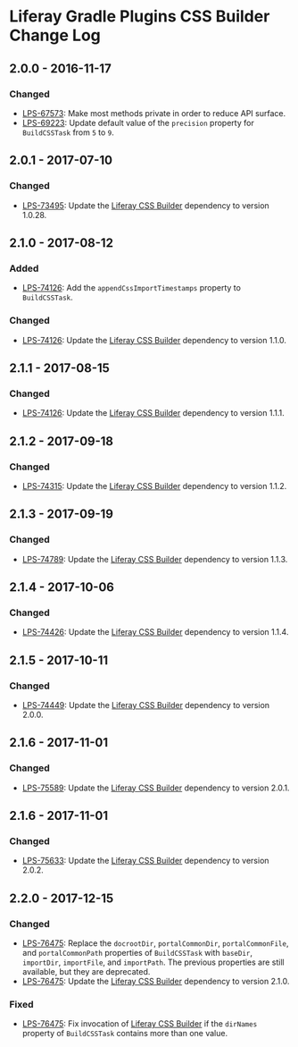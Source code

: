 # Liferay Gradle Plugins CSS Builder Change Log

## 2.0.0 - 2016-11-17

### Changed
- [LPS-67573]: Make most methods private in order to reduce API surface.
- [LPS-69223]: Update default value of the `precision` property for
`BuildCSSTask` from `5` to `9`.

## 2.0.1 - 2017-07-10

### Changed
- [LPS-73495]: Update the [Liferay CSS Builder] dependency to version 1.0.28.

## 2.1.0 - 2017-08-12

### Added
- [LPS-74126]: Add the `appendCssImportTimestamps` property to `BuildCSSTask`.

### Changed
- [LPS-74126]: Update the [Liferay CSS Builder] dependency to version 1.1.0.

## 2.1.1 - 2017-08-15

### Changed
- [LPS-74126]: Update the [Liferay CSS Builder] dependency to version 1.1.1.

## 2.1.2 - 2017-09-18

### Changed
- [LPS-74315]: Update the [Liferay CSS Builder] dependency to version 1.1.2.

## 2.1.3 - 2017-09-19

### Changed
- [LPS-74789]: Update the [Liferay CSS Builder] dependency to version 1.1.3.

## 2.1.4 - 2017-10-06

### Changed
- [LPS-74426]: Update the [Liferay CSS Builder] dependency to version 1.1.4.

## 2.1.5 - 2017-10-11

### Changed
- [LPS-74449]: Update the [Liferay CSS Builder] dependency to version 2.0.0.

## 2.1.6 - 2017-11-01

### Changed
- [LPS-75589]: Update the [Liferay CSS Builder] dependency to version 2.0.1.

## 2.1.6 - 2017-11-01

### Changed
- [LPS-75633]: Update the [Liferay CSS Builder] dependency to version 2.0.2.

## 2.2.0 - 2017-12-15

### Changed
- [LPS-76475]: Replace the `docrootDir`, `portalCommonDir`, `portalCommonFile`,
and `portalCommonPath` properties of `BuildCSSTask` with `baseDir`, `importDir`,
`importFile`, and `importPath`. The previous properties are still available, but
they are deprecated.
- [LPS-76475]: Update the [Liferay CSS Builder] dependency to version 2.1.0.

### Fixed
- [LPS-76475]: Fix invocation of [Liferay CSS Builder] if the `dirNames`
property of `BuildCSSTask` contains more than one value.

[Liferay CSS Builder]: https://github.com/liferay/liferay-portal/tree/master/modules/util/css-builder
[LPS-67573]: https://issues.liferay.com/browse/LPS-67573
[LPS-69223]: https://issues.liferay.com/browse/LPS-69223
[LPS-73495]: https://issues.liferay.com/browse/LPS-73495
[LPS-74126]: https://issues.liferay.com/browse/LPS-74126
[LPS-74315]: https://issues.liferay.com/browse/LPS-74315
[LPS-74426]: https://issues.liferay.com/browse/LPS-74426
[LPS-74449]: https://issues.liferay.com/browse/LPS-74449
[LPS-74789]: https://issues.liferay.com/browse/LPS-74789
[LPS-75589]: https://issues.liferay.com/browse/LPS-75589
[LPS-75633]: https://issues.liferay.com/browse/LPS-75633
[LPS-76475]: https://issues.liferay.com/browse/LPS-76475